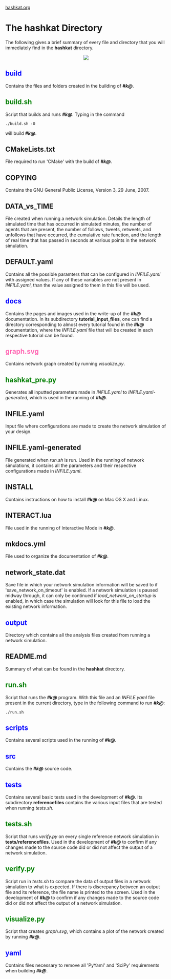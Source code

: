 [hashkat.org](http://hashkat.org)

# The **hashkat** Directory

The following gives a brief summary of every file and directory that you will immediately find in the **hashkat** directory.

<center>
<img src='../img/directory.png'>
</center>

## <span style="color:blue">build</span> 

Contains the files and folders created in the building of ***#k@***.

## <span style="color:green">build.sh</span> 

Script that builds and runs ***#k@***. Typing in the command

`./build.sh -O`

will build ***#k@***.

## CMakeLists.txt

File required to run 'CMake' with the build of ***#k@***.

## COPYING

Contains the GNU General Public License, Version 3, 29 June, 2007.

## DATA_vs_TIME

File created when running a network simulation. Details the length of simulated time that has occurred in simulated minutes, the number of agents that are present, the number of follows, tweets, retweets, and unfollows that have occurred, the cumulative rate function, and the length of real time that has passed in seconds at various points in the network simulation.

## DEFAULT.yaml

Contains all the possible paramters that can be configured in *INFILE.yaml* with assigned values. If any of these variables are not present in *INFILE.yaml*, than the value assigned to them in this file will be used.

## <span style="color:blue">docs</span> 

Contains the pages and images used in the write-up of the ***#k@*** documentation. In its subdirectory **tutorial_input_files**, one can find a directory corresponding to almost every tutorial found in the ***#k@*** documentation, where the *INFILE.yaml* file that will be created in each respective tutorial can be found.

## <span style="color:hotpink">graph.svg</span>

Contains network graph created by running *visualize.py*.

## <span style="color:green">hashkat_pre.py</span>

Generates all inputted parameters made in *INFILE.yaml* to *INFILE.yaml-generated*, which is used in the running of ***#k@***.

## INFILE.yaml

Input file where configurations are made to create the network simulation of your design.

## INFILE.yaml-generated

File generated when *run.sh* is run. Used in the running of network simulations, it contains all the parameters and their respective configurations made in *INFILE.yaml*.

## INSTALL

Contains instructions on how to install ***#k@*** on Mac OS X and Linux.

## INTERACT.lua

File used in the running of Interactive Mode in ***#k@***.

## mkdocs.yml

File used to organize the documentation of ***#k@***.

## network_state.dat

Save file in which your network simulation information will be saved to if 'save_network_on_timeout' is enabled. If a network simulation is paused midway through, it can only be continued if *load_network_on_startup* is enabled, in which case the simulation will look for this file to load the existing network information. 

## <span style="color:blue">output</span>

Directory which contains all the analysis files created from running a network simulation.

## README.md

Summary of what can be found in the **hashkat** directory.

## <span style="color:green">run.sh</span>

Script that runs the ***#k@*** program. With this file and an *INFILE.yaml* file present in the current directory, type in the following command to run ***#k@***:

`./run.sh`

## <span style="color:blue">scripts</span> 

Contains several scripts used in the running of ***#k@***. 

## <span style="color:blue">src</span>

Contains the ***#k@*** source code.

## <span style="color:blue">tests</span>

Contains several basic tests used in the development of ***#k@***. Its subdirectory **referencefiles** contains the various input files that are tested when running *tests.sh*.

## <span style="color:green">tests.sh</span> 

Script that runs *verify.py* on every single reference network simulation in **tests/referencefiles**. Used in the development of ***#k@*** to confirm if any changes made to the source code did or did not affect the output of a network simulation.

## <span style="color:green">verify.py</span> 

Script run in *tests.sh* to compare the data of output files in a network simulation to what is expected. If there is discrepancy between an output file and its reference, the file name is printed to the screen. Used in the development of ***#k@*** to confirm if any changes made to the source code did or did not affect the output of a network simulation.   

## <span style="color:green">visualize.py</span>

Script that creates *graph.svg*, which contains a plot of the network created by running ***#k@***.

## <span style="color:blue">yaml</span>

Contains files necessary to remove all 'PyYaml' and 'SciPy' requirements when building ***#k@***.

